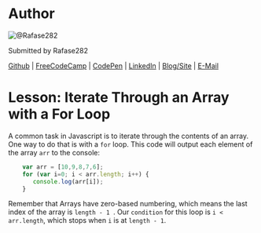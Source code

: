 # Author
![@Rafase282](https://avatars0.githubusercontent.com/Rafase282?&s=128)

Submitted by Rafase282

[Github](https://github.com/Rafase282) | [FreeCodeCamp](http://www.freecodecamp.com/rafase282) | [CodePen](http://codepen.io/Rafase282/) | [LinkedIn](https://www.linkedin.com/in/rafase282) | [Blog/Site](https://rafase282.wordpress.com/) | [E-Mail](mailto:rafase282@gmail.com)

# Lesson: Iterate Through an Array with a For Loop
A common task in Javascript is to iterate through the contents of an array. One way to do that is with a `for` loop. This code will output each element of the array `arr` to the console:

```js
    var arr = [10,9,8,7,6];
    for (var i=0; i < arr.length; i++) {
       console.log(arr[i]);
    }
```

Remember that Arrays have zero-based numbering, which means the last index of the array is `length - 1
`. Our `condition` for this loop is `i < arr.length`, which stops when `i` is at `length - 1`.
